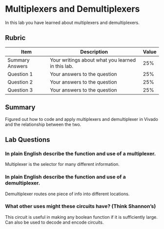 # Multiplexers and Demultiplexers

In this lab you have learned about multiplexers and demultiplexers.

## Rubric

| Item | Description | Value |
| ---- | ----------- | ----- |
| Summary Answers | Your writings about what you learned in this lab. | 25% |
| Question 1 | Your answers to the question | 25% |
| Question 2 | Your answers to the question | 25% |
| Question 3 | Your answers to the question | 25% |

## Summary
Figured out how to code and apply multiplexers and demultiplexer in Vivado and the relationship between the two. 
## Lab Questions

### In plain English describe the function and use of a multiplexer.
Multiplexer is the selector for many different information. 

### In plain English describe the function and use of a demultiplexer.
Demultiplexer routes one piece of info into different locations. 

### What other uses might these circuits have? (Think Shannon’s)
This circuit is useful in making any boolean function if it is sufficiently large. Can also be used to decode and encode circuits. 
